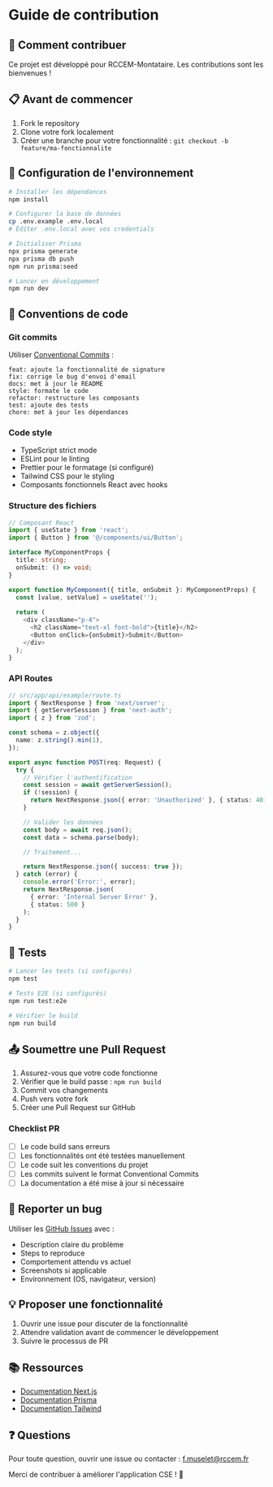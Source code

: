 # Guide de contribution

## 🤝 Comment contribuer

Ce projet est développé pour RCCEM-Montataire. Les contributions sont les bienvenues !

## 📋 Avant de commencer

1. Fork le repository
2. Clone votre fork localement
3. Créer une branche pour votre fonctionnalité : `git checkout -b feature/ma-fonctionnalite`

## 🔧 Configuration de l'environnement

```bash
# Installer les dépendances
npm install

# Configurer la base de données
cp .env.example .env.local
# Éditer .env.local avec vos credentials

# Initialiser Prisma
npx prisma generate
npx prisma db push
npm run prisma:seed

# Lancer en développement
npm run dev
```

## 📝 Conventions de code

### Git commits
Utiliser [Conventional Commits](https://www.conventionalcommits.org/) :

```
feat: ajoute la fonctionnalité de signature
fix: corrige le bug d'envoi d'email
docs: met à jour le README
style: formate le code
refactor: restructure les composants
test: ajoute des tests
chore: met à jour les dépendances
```

### Code style
- TypeScript strict mode
- ESLint pour le linting
- Prettier pour le formatage (si configuré)
- Tailwind CSS pour le styling
- Composants fonctionnels React avec hooks

### Structure des fichiers
```typescript
// Composant React
import { useState } from 'react';
import { Button } from '@/components/ui/Button';

interface MyComponentProps {
  title: string;
  onSubmit: () => void;
}

export function MyComponent({ title, onSubmit }: MyComponentProps) {
  const [value, setValue] = useState('');
  
  return (
    <div className="p-4">
      <h2 className="text-xl font-bold">{title}</h2>
      <Button onClick={onSubmit}>Submit</Button>
    </div>
  );
}
```

### API Routes
```typescript
// src/app/api/example/route.ts
import { NextResponse } from 'next/server';
import { getServerSession } from 'next-auth';
import { z } from 'zod';

const schema = z.object({
  name: z.string().min(1),
});

export async function POST(req: Request) {
  try {
    // Vérifier l'authentification
    const session = await getServerSession();
    if (!session) {
      return NextResponse.json({ error: 'Unauthorized' }, { status: 401 });
    }

    // Valider les données
    const body = await req.json();
    const data = schema.parse(body);

    // Traitement...

    return NextResponse.json({ success: true });
  } catch (error) {
    console.error('Error:', error);
    return NextResponse.json(
      { error: 'Internal Server Error' },
      { status: 500 }
    );
  }
}
```

## 🧪 Tests

```bash
# Lancer les tests (si configurés)
npm test

# Tests E2E (si configurés)
npm run test:e2e

# Vérifier le build
npm run build
```

## 📤 Soumettre une Pull Request

1. Assurez-vous que votre code fonctionne
2. Vérifier que le build passe : `npm run build`
3. Commit vos changements
4. Push vers votre fork
5. Créer une Pull Request sur GitHub

### Checklist PR
- [ ] Le code build sans erreurs
- [ ] Les fonctionnalités ont été testées manuellement
- [ ] Le code suit les conventions du projet
- [ ] Les commits suivent le format Conventional Commits
- [ ] La documentation a été mise à jour si nécessaire

## 🐛 Reporter un bug

Utiliser les [GitHub Issues](https://github.com/[username]/cse-rccem-app/issues) avec :

- Description claire du problème
- Steps to reproduce
- Comportement attendu vs actuel
- Screenshots si applicable
- Environnement (OS, navigateur, version)

## 💡 Proposer une fonctionnalité

1. Ouvrir une issue pour discuter de la fonctionnalité
2. Attendre validation avant de commencer le développement
3. Suivre le processus de PR

## 📚 Ressources

- [Documentation Next.js](https://nextjs.org/docs)
- [Documentation Prisma](https://www.prisma.io/docs)
- [Documentation Tailwind](https://tailwindcss.com/docs)

## ❓ Questions

Pour toute question, ouvrir une issue ou contacter : f.muselet@rccem.fr

Merci de contribuer à améliorer l'application CSE ! 🎉
